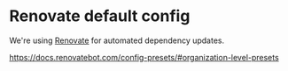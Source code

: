 # Renovate default config

We're using [Renovate](https://github.com/renovatebot/renovate) for automated dependency updates.

https://docs.renovatebot.com/config-presets/#organization-level-presets
